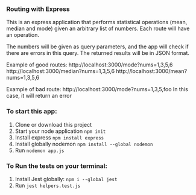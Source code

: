 ### Routing with Express

This is an express application that performs statistical operations (mean, median and mode) given an arbitrary list of numbers. Each route will have an operation. 

The numbers will be given as query parameters, and the app will check if there are errors in this query. The returned results will be in JSON format.

Example of good routes:
http://localhost:3000/mode?nums=1,3,5,6
http://localhost:3000/median?nums=1,3,5,6
http://localhost:3000/mean?nums=1,3,5,6

Example of bad route:
http://localhost:3000/mode?nums=1,3,5,foo
In this case, it will return an error

### To start this app:

1. Clone or download this project
2. Start your node application `npm init`
3. Install express `npm install express`
4. Install globally nodemon `npm install --global nodemon`
5. Run `nodemon app.js`


### To Run the tests on your terminal:

1. Install Jest globally: `npm i --global jest`
2. Run `jest helpers.test.js`
